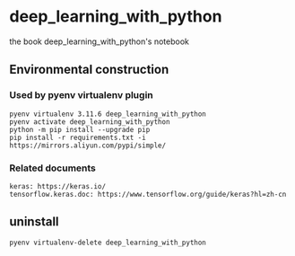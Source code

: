 # deep_learning_with_python

the book deep_learning_with_python's notebook

## Environmental construction

### Used by pyenv virtualenv plugin

    pyenv virtualenv 3.11.6 deep_learning_with_python
    pyenv activate deep_learning_with_python
    python -m pip install --upgrade pip
    pip install -r requirements.txt -i https://mirrors.aliyun.com/pypi/simple/

### Related documents

    keras: https://keras.io/
    tensorflow.keras.doc: https://www.tensorflow.org/guide/keras?hl=zh-cn

## uninstall

    pyenv virtualenv-delete deep_learning_with_python
